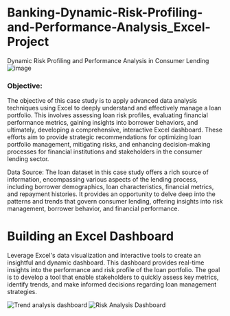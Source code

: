 # Banking-Dynamic-Risk-Profiling-and-Performance-Analysis_Excel-Project
Dynamic Risk Profiling and Performance Analysis in Consumer Lending
![image](https://github.com/surajgautam87/Banking-Dynamic-Risk-Profiling-and-Performance-Analysis_Excel-Project/assets/160303501/0ab5a07a-dde7-4d30-a416-14470344d6b6)
### **Objective:**

The objective of this case study is to apply advanced data analysis techniques using Excel to deeply understand and effectively manage a loan portfolio. This involves assessing loan risk profiles, evaluating financial performance metrics, gaining insights into borrower behaviors, and ultimately, developing a comprehensive, interactive Excel dashboard. These efforts aim to provide strategic recommendations for optimizing loan portfolio management, mitigating risks, and enhancing decision-making processes for financial institutions and stakeholders in the consumer lending sector.

Data Source:
The loan dataset in this case study offers a rich source of information, encompassing various aspects of the lending process, including borrower demographics, loan characteristics, financial metrics, and repayment histories. It provides an opportunity to delve deep into the patterns and trends that govern consumer lending, offering insights into risk management, borrower behavior, and financial performance.

# Building an Excel Dashboard
Leverage Excel's data visualization and interactive tools to create an insightful and dynamic dashboard. This dashboard provides real-time insights into the performance and risk profile of the loan portfolio. The goal is to develop a tool that enable stakeholders to quickly assess key metrics, identify trends, and make informed decisions regarding loan management strategies.

![Trend analysis dashboard](https://github.com/surajgautam87/Banking-Dynamic-Risk-Profiling-and-Performance-Analysis_Excel-Project/assets/160303501/fab8db10-90c0-4ccc-8f90-298d8f5516cb)
![Risk Analysis Dashboard](https://github.com/surajgautam87/Banking-Dynamic-Risk-Profiling-and-Performance-Analysis_Excel-Project/assets/160303501/c5511cf8-81d5-451a-a1e4-f08f77048358)
